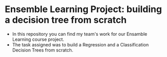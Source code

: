 # Ensemble Learning Project: building a decision tree from scratch 
* In this repository you can find my team's work for our Ensamble Learning course project. 
* The task assigned was to build a Regression and a Classification Decision Trees from scratch.
